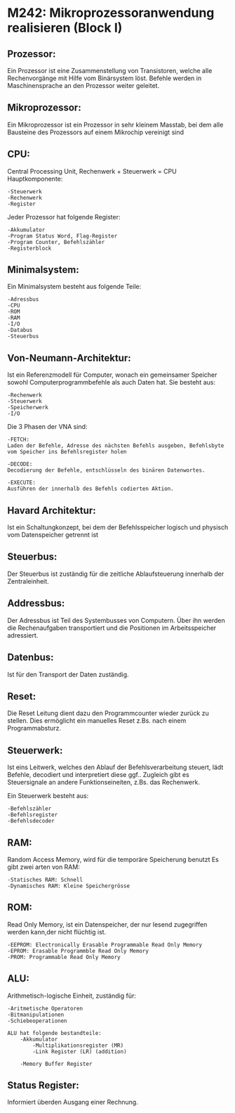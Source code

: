# M242: Mikroprozessoranwendung realisieren (Block I)
## Prozessor:
Ein Prozessor ist eine Zusammenstellung von Transistoren, welche alle Rechenvorgänge mit Hilfe vom Binärsystem löst. Befehle werden in Maschinensprache an den Prozessor weiter geleitet. 

## Mikroprozessor:
Ein Mikroprozessor ist ein Prozessor in sehr kleinem Masstab, bei dem alle Bausteine des Prozessors auf einem Mikrochip vereinigt sind

## CPU:
Central Processing Unit, Rechenwerk + Steuerwerk = CPU
Hauptkomponente:

    -Steuerwerk
    -Rechenwerk
    -Register

Jeder Prozessor hat folgende Register:

    -Akkumulator
    -Program Status Word, Flag-Register
    -Program Counter, Befehlszähler
    -Registerblock

## Minimalsystem:
Ein Minimalsystem besteht aus folgende Teile:

    -Adressbus
    -CPU
    -ROM
    -RAM
    -I/O
    -Databus
    -Steuerbus 

## Von-Neumann-Architektur:
 Ist ein Referenzmodell für Computer, wonach ein gemeinsamer Speicher sowohl Computerprogrammbefehle als auch Daten hat.
 Sie besteht aus:

    -Rechenwerk
    -Steuerwerk
    -Speicherwerk
    -I/O

Die 3 Phasen der VNA sind:

    -FETCH:
    Laden der Befehle, Adresse des nächsten Befehls ausgeben, Befehlsbyte vom Speicher ins Befehlsregister holen

    -DECODE:
    Decodierung der Befehle, entschlüsseln des binären Datenwortes.

    -EXECUTE:
    Ausführen der innerhalb des Befehls codierten Aktion.

## Havard Architektur:
Ist ein Schaltungkonzept, bei dem der Befehlsspeicher logisch und physisch vom Datenspeicher getrennt ist


## Steuerbus:
Der Steuerbus ist zuständig für die zeitliche Ablaufsteuerung innerhalb der Zentraleinheit.

## Addressbus:
Der Adressbus ist Teil des Systembusses von Computern. Über ihn werden die Rechenaufgaben transportiert und die Positionen im Arbeitsspeicher adressiert.


## Datenbus:
Ist für den Transport der Daten zuständig.

## Reset:
Die Reset Leitung dient dazu den Programmcounter wieder zurück zu stellen. Dies ermöglicht ein manuelles Reset z.Bs. nach einem Programmabsturz.

## Steuerwerk:
Ist eins Leitwerk, welches den Ablauf der Befehlsverarbeitung steuert, lädt Befehle, decodiert und interpretiert diese ggf.. Zugleich gibt es Steuersignale an andere Funktionseineiten, z.Bs. das Rechenwerk. 

Ein Steuerwerk besteht aus:

    -Befehlszähler
    -Befehlsregister
    -Befehlsdecoder

## RAM:
Random Access Memory, wird für die temporäre Speicherung benutzt
Es gibt zwei arten von RAM:

    -Statisches RAM: Schnell
    -Dynamisches RAM: Kleine Speichergrösse

## ROM:
Read Only Memory, ist ein Datenspeicher, der nur lesend zugegriffen werden kann,der nicht flüchtig ist.

    -EEPROM: Electronically Erasable Programmable Read Only Memory
    -EPROM: Erasable Programmble Read Only Memory
    -PROM: Programmable Read Only Memory

## ALU:
Arithmetisch-logische Einheit, zuständig für:

    -Aritmetische Operatoren
    -Bitmanipulationen
    -Schiebeoperationen

    ALU hat folgende bestandteile:
        -Akkumulator
            -Multiplikationsregister (MR)
			-Link Register (LR) (addition)

        -Memory Buffer Register

## Status Register:
Informiert überden Ausgang einer Rechnung.

